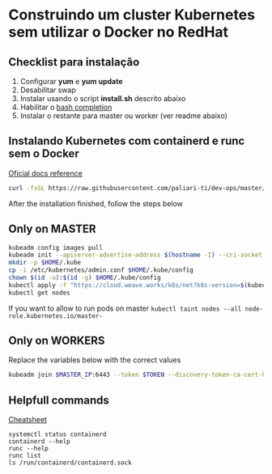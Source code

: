 # Construindo um cluster Kubernetes sem utilizar o Docker no RedHat

## Checklist para instalação

1. Configurar **yum** e **yum update**
2. Desabilitar swap
3. Instalar usando o script **install.sh** descrito abaixo
4. Habilitar o [bash completion](https://kubernetes.io/docs/tasks/tools/install-kubectl/)
5. Instalar o restante para master ou worker (ver readme abaixo)

## Instalando Kubernetes com containerd e runc sem o Docker

[Oficial docs reference](https://kubernetes.io/docs/setup/production-environment/tools/kubeadm/install-kubeadm/)

```bash
curl -fsSL https://raw.githubusercontent.com/paliari-ti/dev-ops/master/kubernetes/install.sh | bash
```
After the installation finished, follow the steps below

## Only on MASTER

```bash
kubeadm config images pull
kubeadm init --apiserver-advertise-address $(hostname -I) --cri-socket /run/containerd/containerd.sock
mkdir -p $HOME/.kube
cp -i /etc/kubernetes/admin.conf $HOME/.kube/config
chown $(id -u):$(id -g) $HOME/.kube/config
kubectl apply -f "https://cloud.weave.works/k8s/net?k8s-version=$(kubectl version | base64 | tr -d '\n')"
kubectl get nodes
```

If you want to allow to run pods on master `kubectl taint nodes --all node-role.kubernetes.io/master-`

## Only on WORKERS

Replace the variables below with the correct values

```bash
kubeadm join $MASTER_IP:6443 --token $TOKEN --discovery-token-ca-cert-hash $DISCOVERY_TOKEN --cri-socket /run/containerd/containerd.sock
```

## Helpfull commands

[Cheatsheet](https://kubernetes.io/docs/reference/kubectl/cheatsheet/)

```
systemctl status containerd
containerd --help
runc --help
runc list
ls /run/containerd/containerd.sock
```
